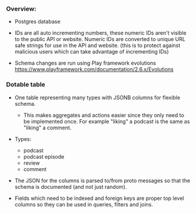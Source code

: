 ### Overview:

 - Postgres database
 
 - IDs are all auto incrementing numbers, these numeric IDs aren't visible to
 the public API or website. Numeric IDs are converted to unique URL safe
 strings for use in the API and website. (this is to protect against
 malicious users which can take advantage of incrementing IDs)
 
 - Schema changes are run using Play framework evolutions
 https://www.playframework.com/documentation/2.6.x/Evolutions
 
### Dotable table

 - One table representing many types with JSONB columns for flexible schema.
 
   - This makes aggregates and actions easier since they only need to be 
   implemented once. For example "liking" a podcast is the same as "liking"
   a comment.
   
 - Types:
   - podcast
   - podcast episode
   - review
   - comment
   
 - The JSON for the columns is parsed to/from proto messages so that the
 schema is documented (and not just random).
 
 - Fields which need to be indexed and foreign keys are proper top level
 columns so they can be used in queries, filters and joins.
